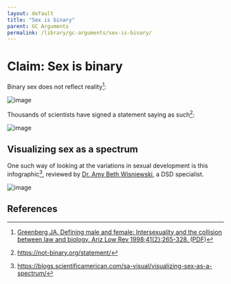 ```yaml
---
layout: default
title: "Sex is binary"
parent: GC Arguments
permalink: /library/gc-arguments/sex-is-binary/
---
```


# Claim: Sex is binary

Binary sex does not reflect reality[^1]:

![image](https://github.com/bethylamine/bethylamine.github.io/assets/130214958/f4f3b13b-f725-4f1d-a88e-f08a0843e05c)

Thousands of scientists have signed a statement saying as such[^2]: 

![image](https://github.com/bethylamine/bethylamine.github.io/assets/130214958/777c4756-8fb1-41d9-b911-fc95fe09f8f8)

## Visualizing sex as a spectrum

One such way of looking at the variations in sexual development is this infographic[^3], reviewed by
[Dr. Amy Beth Wisniewski](https://www.cs.ou.edu/~database/NIH-DSD/amy.php), a DSD specialist.

![image](https://github.com/bethylamine/bethylamine.github.io/assets/130214958/e8379af9-e5ab-4c3c-abc7-43d5d81ba4be)


## References

[^1]: [Greenberg JA. Defining male and female: Intersexuality and the collision between law and biology. Ariz Low Rev 1998;41(2}:265-328. ](https://papers.ssrn.com/sol3/papers.cfm?abstract_id=896307) ([PDF](https://papers.ssrn.com/sol3/Delivery.cfm/SSRN_ID896307_code254274.pdf?abstractid=896307&mirid=1))
[^2]: <https://not-binary.org/statement/>
[^3]: <https://blogs.scientificamerican.com/sa-visual/visualizing-sex-as-a-spectrum/>
